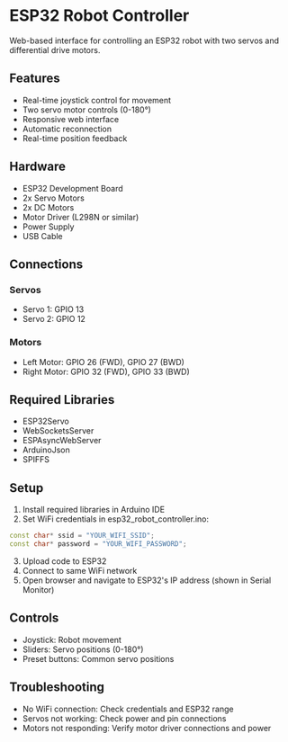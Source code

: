 # ESP32 Robot Controller

Web-based interface for controlling an ESP32 robot with two servos and differential drive motors.

## Features
- Real-time joystick control for movement
- Two servo motor controls (0-180°)
- Responsive web interface
- Automatic reconnection
- Real-time position feedback

## Hardware
- ESP32 Development Board
- 2x Servo Motors
- 2x DC Motors
- Motor Driver (L298N or similar)
- Power Supply
- USB Cable

## Connections
### Servos
- Servo 1: GPIO 13
- Servo 2: GPIO 12

### Motors
- Left Motor: GPIO 26 (FWD), GPIO 27 (BWD)
- Right Motor: GPIO 32 (FWD), GPIO 33 (BWD)

## Required Libraries
- ESP32Servo
- WebSocketsServer
- ESPAsyncWebServer
- ArduinoJson
- SPIFFS

## Setup
1. Install required libraries in Arduino IDE
2. Set WiFi credentials in esp32_robot_controller.ino:
```cpp
const char* ssid = "YOUR_WIFI_SSID";
const char* password = "YOUR_WIFI_PASSWORD";
```
3. Upload code to ESP32
4. Connect to same WiFi network
5. Open browser and navigate to ESP32's IP address (shown in Serial Monitor)

## Controls
- Joystick: Robot movement
- Sliders: Servo positions (0-180°)
- Preset buttons: Common servo positions

## Troubleshooting
- No WiFi connection: Check credentials and ESP32 range
- Servos not working: Check power and pin connections
- Motors not responding: Verify motor driver connections and power
